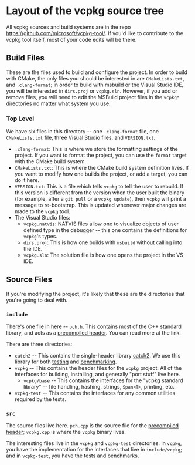 # Layout of the vcpkg source tree

All vcpkg sources and build systems are in the repo https://github.com/microsoft/vcpkg-tool/.
If you'd like to contribute to the vcpkg tool itself, most of your code edits will be there.

## Build Files

These are the files used to build and configure the project. In order to build
with CMake, the only files you should be interested in are `CMakeLists.txt`, and
`.clang-format`; in order to build with msbuild or the Visual Studio IDE, you
will be interested in `dirs.proj` or `vcpkg.sln`. However, if you add or remove
files, you will need to edit the MSBuild project files in the `vcpkg*`
directories no matter what system you use.

### Top Level

We have six files in this directory -- one `.clang-format` file, one
`CMakeLists.txt` file, three Visual Studio files, and `VERSION.txt`.

  - `.clang-format`: This is where we store the formatting settings of the
    project. If you want to format the project, you can use the `format` target
    with the CMake build system.
  - `CMakeLists.txt`: This is where the CMake build system definition lives. If
    you want to modify how one builds the project, or add a target, you can do
    it here.
  - `VERSION.txt`: This is a file which tells `vcpkg` to tell the user to
    rebuild. If this version is different from the version when the user built
    the binary (for example, after a `git pull` or a `vcpkg update`), then
    `vcpkg` will print a message to re-bootstrap. This is updated whenever major
    changes are made to the `vcpkg` tool.
  - The Visual Studio files:
    - `vcpkg.natvis`: NATVIS files allow one to visualize objects of user
      defined type in the debugger -- this one contains the definitions for
      `vcpkg`'s types.
    - `dirs.proj`: This is how one builds with `msbuild` without calling into
      the IDE.
    - `vcpkg.sln`: The solution file is how one opens the project in the VS IDE.

## Source Files

If you're modifying the project, it's likely that these are the directories that
you're going to deal with.

### `include`

There's one file in here -- `pch.h`. This contains most of the C++ standard
library, and acts as a [precompiled header]. You can read more at the link.

There are three directories:

  - `catch2` -- This contains the single-header library [catch2]. We use this
    library for both [testing] and [benchmarking].
  - `vcpkg` -- This contains the header files for the `vcpkg` project. All of
    the interfaces for building, installing, and generally "port stuff" live
    here.
    - `vcpkg/base` -- This contains the interfaces for the
      "vcpkg standard library" -- file handling, hashing, strings,
      `Span<T>`, printing, etc.
  - `vcpkg-test` -- This contains the interfaces for any common utilities
    required by the tests.

### `src`

The source files live here. `pch.cpp` is the source file for the
[precompiled header]; `vcpkg.cpp` is where the `vcpkg` binary lives.

The interesting files live in the `vcpkg` and `vcpkg-test` directories. In
`vcpkg`, you have the implementation for the interfaces that live in
`include/vcpkg`; and in `vcpkg-test`, you have the tests and benchmarks.

[precompiled header]: https://en.wikipedia.org/wiki/Precompiled_header
[catch2]: https://github.com/catchorg/Catch2
[testing]: ./testing.md
[benchmarking]: ./benchmarking.md
